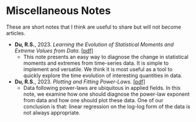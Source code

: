 # Miscellaneous Notes

These are short notes that I think are useful to share but will not become articles. 
- **Du, R.S.**, 2023. *Learning the Evolution of Statistical Moments and Extreme Values from Data*. [[pdf]](https://raw.githubusercontent.com/Empyreal092/Misc_Notes_Public/main/Learning_Change_in_Moments/Learning_Change_in_Moments.pdf)	
	- This note presents an easy way to diagnose the change in statistical moments and extremes from time-series data. It is simple to implement and versatile. We think it is most useful as a tool to quickly explore the time evolution of interesting quantities in data. 
- **Du, R.S.**, 2023. *Plotting and Fitting Power-Laws*. [[pdf]](https://raw.githubusercontent.com/Empyreal092/Misc_Notes_Public/main/Plot_Fit_Power_Law/Plot_Fit_Power_Law.pdf)	
	- Data following power-laws are ubiquitous in applied fields. In this note, we examine how one should diagnose the power-law exponent from data and how one should plot these data. One of our conclusion is that: linear regression on the log-log form of the data is not always appropriate. 
